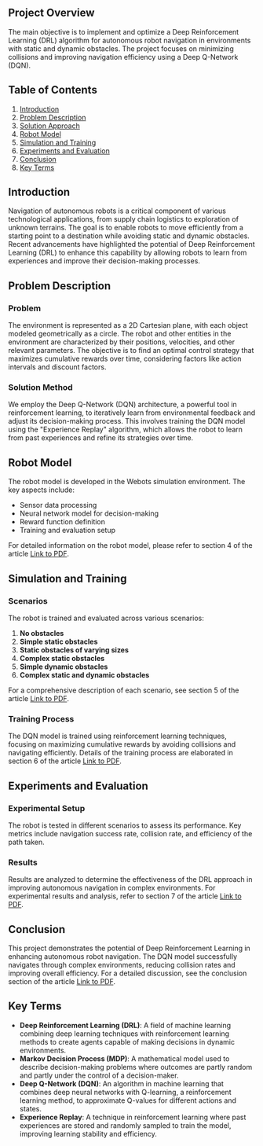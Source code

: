 ## Project Overview
The main objective is to implement and optimize a Deep Reinforcement Learning (DRL) algorithm for autonomous robot navigation in environments with static and dynamic obstacles. The project focuses on minimizing collisions and improving navigation efficiency using a Deep Q-Network (DQN).

## Table of Contents

1. [Introduction](#introduction)
2. [Problem Description](#problem-description)
3. [Solution Approach](#solution-approach)
4. [Robot Model](#robot-model)
5. [Simulation and Training](#simulation-and-training)
6. [Experiments and Evaluation](#experiments-and-evaluation)
7. [Conclusion](#conclusion)
8. [Key Terms](#key-terms)

## Introduction

Navigation of autonomous robots is a critical component of various technological applications, from supply chain logistics to exploration of unknown terrains. The goal is to enable robots to move efficiently from a starting point to a destination while avoiding static and dynamic obstacles. Recent advancements have highlighted the potential of Deep Reinforcement Learning (DRL) to enhance this capability by allowing robots to learn from experiences and improve their decision-making processes.

## Problem Description

### Problem
The environment is represented as a 2D Cartesian plane, with each object modeled geometrically as a circle. The robot and other entities in the environment are characterized by their positions, velocities, and other relevant parameters. The objective is to find an optimal control strategy that maximizes cumulative rewards over time, considering factors like action intervals and discount factors.

### Solution Method
We employ the Deep Q-Network (DQN) architecture, a powerful tool in reinforcement learning, to iteratively learn from environmental feedback and adjust its decision-making process. This involves training the DQN model using the "Experience Replay" algorithm, which allows the robot to learn from past experiences and refine its strategies over time.

## Robot Model

The robot model is developed in the Webots simulation environment. The key aspects include:
- Sensor data processing
- Neural network model for decision-making
- Reward function definition
- Training and evaluation setup

For detailed information on the robot model, please refer to section 4 of the article [Link to PDF](./article/article.pdf).

## Simulation and Training

### Scenarios
The robot is trained and evaluated across various scenarios:
1. **No obstacles**
2. **Simple static obstacles**
3. **Static obstacles of varying sizes**
4. **Complex static obstacles**
5. **Simple dynamic obstacles**
6. **Complex static and dynamic obstacles**

For a comprehensive description of each scenario, see section 5 of the article [Link to PDF](./article/article.pdf).

### Training Process
The DQN model is trained using reinforcement learning techniques, focusing on maximizing cumulative rewards by avoiding collisions and navigating efficiently. Details of the training process are elaborated in section 6 of the article [Link to PDF](./article/article.pdf).

## Experiments and Evaluation

### Experimental Setup
The robot is tested in different scenarios to assess its performance. Key metrics include navigation success rate, collision rate, and efficiency of the path taken.

### Results
Results are analyzed to determine the effectiveness of the DRL approach in improving autonomous navigation in complex environments. For experimental results and analysis, refer to section 7 of the article [Link to PDF](./article/article.pdf).

## Conclusion

This project demonstrates the potential of Deep Reinforcement Learning in enhancing autonomous robot navigation. The DQN model successfully navigates through complex environments, reducing collision rates and improving overall efficiency. For a detailed discussion, see the conclusion section of the article [Link to PDF](./article/article.pdf).

## Key Terms

- **Deep Reinforcement Learning (DRL)**: A field of machine learning combining deep learning techniques with reinforcement learning methods to create agents capable of making decisions in dynamic environments.
- **Markov Decision Process (MDP)**: A mathematical model used to describe decision-making problems where outcomes are partly random and partly under the control of a decision-maker.
- **Deep Q-Network (DQN)**: An algorithm in machine learning that combines deep neural networks with Q-learning, a reinforcement learning method, to approximate Q-values for different actions and states.
- **Experience Replay**: A technique in reinforcement learning where past experiences are stored and randomly sampled to train the model, improving learning stability and efficiency.
